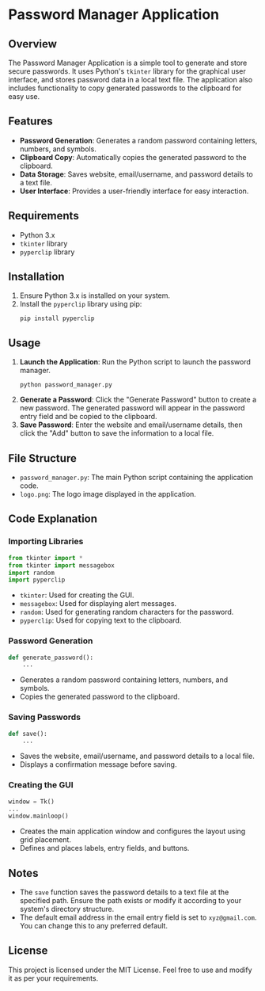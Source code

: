 # Password Manager Application

## Overview
The Password Manager Application is a simple tool to generate and store secure passwords. It uses Python's `tkinter` library for the graphical user interface, and stores password data in a local text file. The application also includes functionality to copy generated passwords to the clipboard for easy use.

## Features
- **Password Generation**: Generates a random password containing letters, numbers, and symbols.
- **Clipboard Copy**: Automatically copies the generated password to the clipboard.
- **Data Storage**: Saves website, email/username, and password details to a text file.
- **User Interface**: Provides a user-friendly interface for easy interaction.

## Requirements
- Python 3.x
- `tkinter` library
- `pyperclip` library

## Installation
1. Ensure Python 3.x is installed on your system.
2. Install the `pyperclip` library using pip:
   ```
   pip install pyperclip
   ```

## Usage
1. **Launch the Application**: Run the Python script to launch the password manager.
   ```
   python password_manager.py
   ```
2. **Generate a Password**: Click the "Generate Password" button to create a new password. The generated password will appear in the password entry field and be copied to the clipboard.
3. **Save Password**: Enter the website and email/username details, then click the "Add" button to save the information to a local file.

## File Structure
- `password_manager.py`: The main Python script containing the application code.
- `logo.png`: The logo image displayed in the application.

## Code Explanation

### Importing Libraries
```python
from tkinter import *
from tkinter import messagebox
import random
import pyperclip
```
- `tkinter`: Used for creating the GUI.
- `messagebox`: Used for displaying alert messages.
- `random`: Used for generating random characters for the password.
- `pyperclip`: Used for copying text to the clipboard.

### Password Generation
```python
def generate_password():
    ...
```
- Generates a random password containing letters, numbers, and symbols.
- Copies the generated password to the clipboard.

### Saving Passwords
```python
def save():
    ...
```
- Saves the website, email/username, and password details to a local file.
- Displays a confirmation message before saving.

### Creating the GUI
```python
window = Tk()
...
window.mainloop()
```
- Creates the main application window and configures the layout using grid placement.
- Defines and places labels, entry fields, and buttons.

## Notes
- The `save` function saves the password details to a text file at the specified path. Ensure the path exists or modify it according to your system's directory structure.
- The default email address in the email entry field is set to `xyz@gmail.com`. You can change this to any preferred default.

## License
This project is licensed under the MIT License. Feel free to use and modify it as per your requirements.